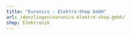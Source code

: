 ```yaml
---
title: "Euronics - Elektro-Shop GmbH"
url: /denzlingen/euronics-elektro-shop-gmbh/
shop: Elektronik
---
```

